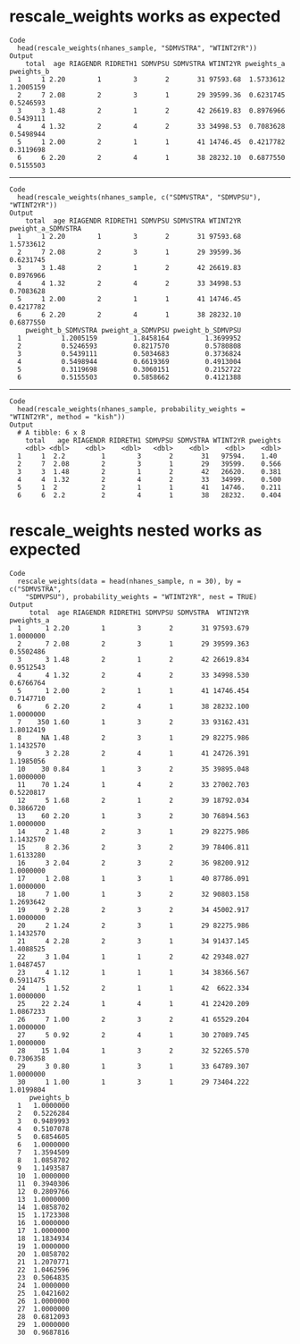 # rescale_weights works as expected

    Code
      head(rescale_weights(nhanes_sample, "SDMVSTRA", "WTINT2YR"))
    Output
        total  age RIAGENDR RIDRETH1 SDMVPSU SDMVSTRA WTINT2YR pweights_a pweights_b
      1     1 2.20        1        3       2       31 97593.68  1.5733612  1.2005159
      2     7 2.08        2        3       1       29 39599.36  0.6231745  0.5246593
      3     3 1.48        2        1       2       42 26619.83  0.8976966  0.5439111
      4     4 1.32        2        4       2       33 34998.53  0.7083628  0.5498944
      5     1 2.00        2        1       1       41 14746.45  0.4217782  0.3119698
      6     6 2.20        2        4       1       38 28232.10  0.6877550  0.5155503

---

    Code
      head(rescale_weights(nhanes_sample, c("SDMVSTRA", "SDMVPSU"), "WTINT2YR"))
    Output
        total  age RIAGENDR RIDRETH1 SDMVPSU SDMVSTRA WTINT2YR pweight_a_SDMVSTRA
      1     1 2.20        1        3       2       31 97593.68          1.5733612
      2     7 2.08        2        3       1       29 39599.36          0.6231745
      3     3 1.48        2        1       2       42 26619.83          0.8976966
      4     4 1.32        2        4       2       33 34998.53          0.7083628
      5     1 2.00        2        1       1       41 14746.45          0.4217782
      6     6 2.20        2        4       1       38 28232.10          0.6877550
        pweight_b_SDMVSTRA pweight_a_SDMVPSU pweight_b_SDMVPSU
      1          1.2005159         1.8458164         1.3699952
      2          0.5246593         0.8217570         0.5780808
      3          0.5439111         0.5034683         0.3736824
      4          0.5498944         0.6619369         0.4913004
      5          0.3119698         0.3060151         0.2152722
      6          0.5155503         0.5858662         0.4121388

---

    Code
      head(rescale_weights(nhanes_sample, probability_weights = "WTINT2YR", method = "kish"))
    Output
      # A tibble: 6 x 8
        total   age RIAGENDR RIDRETH1 SDMVPSU SDMVSTRA WTINT2YR pweights
        <dbl> <dbl>    <dbl>    <dbl>   <dbl>    <dbl>    <dbl>    <dbl>
      1     1  2.2         1        3       2       31   97594.    1.40 
      2     7  2.08        2        3       1       29   39599.    0.566
      3     3  1.48        2        1       2       42   26620.    0.381
      4     4  1.32        2        4       2       33   34999.    0.500
      5     1  2           2        1       1       41   14746.    0.211
      6     6  2.2         2        4       1       38   28232.    0.404

# rescale_weights nested works as expected

    Code
      rescale_weights(data = head(nhanes_sample, n = 30), by = c("SDMVSTRA",
        "SDMVPSU"), probability_weights = "WTINT2YR", nest = TRUE)
    Output
         total  age RIAGENDR RIDRETH1 SDMVPSU SDMVSTRA  WTINT2YR pweights_a
      1      1 2.20        1        3       2       31 97593.679  1.0000000
      2      7 2.08        2        3       1       29 39599.363  0.5502486
      3      3 1.48        2        1       2       42 26619.834  0.9512543
      4      4 1.32        2        4       2       33 34998.530  0.6766764
      5      1 2.00        2        1       1       41 14746.454  0.7147710
      6      6 2.20        2        4       1       38 28232.100  1.0000000
      7    350 1.60        1        3       2       33 93162.431  1.8012419
      8     NA 1.48        2        3       1       29 82275.986  1.1432570
      9      3 2.28        2        4       1       41 24726.391  1.1985056
      10    30 0.84        1        3       2       35 39895.048  1.0000000
      11    70 1.24        1        4       2       33 27002.703  0.5220817
      12     5 1.68        2        1       2       39 18792.034  0.3866720
      13    60 2.20        1        3       2       30 76894.563  1.0000000
      14     2 1.48        2        3       1       29 82275.986  1.1432570
      15     8 2.36        2        3       2       39 78406.811  1.6133280
      16     3 2.04        2        3       2       36 98200.912  1.0000000
      17     1 2.08        1        3       1       40 87786.091  1.0000000
      18     7 1.00        1        3       2       32 90803.158  1.2693642
      19     9 2.28        2        3       2       34 45002.917  1.0000000
      20     2 1.24        2        3       1       29 82275.986  1.1432570
      21     4 2.28        2        3       1       34 91437.145  1.4088525
      22     3 1.04        1        1       2       42 29348.027  1.0487457
      23     4 1.12        1        1       1       34 38366.567  0.5911475
      24     1 1.52        2        1       1       42  6622.334  1.0000000
      25    22 2.24        1        4       1       41 22420.209  1.0867233
      26     7 1.00        2        3       2       41 65529.204  1.0000000
      27     5 0.92        2        4       1       30 27089.745  1.0000000
      28    15 1.04        1        3       2       32 52265.570  0.7306358
      29     3 0.80        1        3       1       33 64789.307  1.0000000
      30     1 1.00        1        3       1       29 73404.222  1.0199804
         pweights_b
      1   1.0000000
      2   0.5226284
      3   0.9489993
      4   0.5107078
      5   0.6854605
      6   1.0000000
      7   1.3594509
      8   1.0858702
      9   1.1493587
      10  1.0000000
      11  0.3940306
      12  0.2809766
      13  1.0000000
      14  1.0858702
      15  1.1723308
      16  1.0000000
      17  1.0000000
      18  1.1834934
      19  1.0000000
      20  1.0858702
      21  1.2070771
      22  1.0462596
      23  0.5064835
      24  1.0000000
      25  1.0421602
      26  1.0000000
      27  1.0000000
      28  0.6812093
      29  1.0000000
      30  0.9687816


